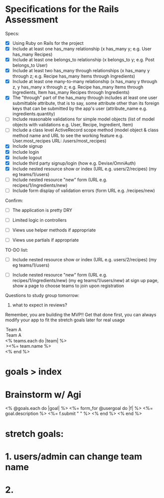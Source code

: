 # Specifications for the Rails Assessment

Specs:
- [x] Using Ruby on Rails for the project
- [x] Include at least one has_many relationship (x has_many y; e.g. User has_many Recipes) 
- [x] Include at least one belongs_to relationship (x belongs_to y; e.g. Post belongs_to User)
- [x] Include at least two has_many through relationships (x has_many y through z; e.g. Recipe has_many Items through Ingredients)
- [x] Include at least one many-to-many relationship (x has_many y through z, y has_many x through z; e.g. Recipe has_many Items through Ingredients, Item has_many Recipes through Ingredients)
- [x] The "through" part of the has_many through includes at least one user submittable attribute, that is to say, some attribute other than its foreign keys that can be submitted by the app's user (attribute_name e.g. ingredients.quantity)
- [ ] Include reasonable validations for simple model objects (list of model objects with validations e.g. User, Recipe, Ingredient, Item)
- [ ] Include a class level ActiveRecord scope method (model object & class method name and URL to see the working feature e.g. User.most_recipes URL: /users/most_recipes)
- [x] Include signup
- [x] Include login
- [x] Include logout
- [x] Include third party signup/login (how e.g. Devise/OmniAuth)
- [x] Include nested resource show or index (URL e.g. users/2/recipes) (my eg teams/1/users)
- [ ] Include nested resource "new" form (URL e.g. recipes/1/ingredients/new)
- [ ] Include form display of validation errors (form URL e.g. /recipes/new)

Confirm:
- [ ] The application is pretty DRY
- [ ] Limited logic in controllers
- [ ] Views use helper methods if appropriate
- [ ] Views use partials if appropriate


TO-DO list:
- [ ] Include nested resource show or index (URL e.g. users/2/recipes) (my eg teams/1/users)
- [ ] Include nested resource "new" form (URL e.g. recipes/1/ingredients/new) (my eg teams/1/users/new) at sign up page, show a page to choose teams to join upon registration


Questions to study group tomorrow:
1. what to expect in reviews?


Remember, you are building the MVP!! Get that done first, you can always modify your app to fit the stretch goals later for real usage


<option value="<%= @user.team_id %>">Team A</option>

<option value="1">Team A</option>
<% teams.each do |team| %>
   <option value=<%= team.id %>><%= team.name %></option>
<% end %>


# goals > index
# Brainstorm w/ Agi
<% @goals.each do |goal| %>
    <%= form_for @usergoal do |f| %>
        <%= goal.description %>
        <%= f.submit " " %>
    <% end %>
<% end %>



# stretch goals:
# 1. users/admin can change team name
# 2. 